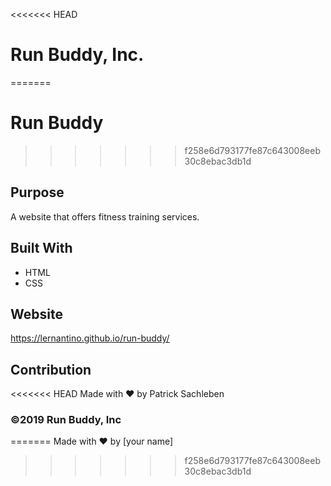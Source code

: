 <<<<<<< HEAD
# Run Buddy, Inc.
=======
# Run Buddy
>>>>>>> f258e6d793177fe87c643008eeb30c8ebac3db1d

## Purpose
A website that offers fitness training services.

## Built With
* HTML
* CSS

## Website
https://lernantino.github.io/run-buddy/

## Contribution
<<<<<<< HEAD
Made with ❤ by Patrick Sachleben

### ©️2019 Run Buddy, Inc
=======
Made with ❤️ by [your name]
>>>>>>> f258e6d793177fe87c643008eeb30c8ebac3db1d
